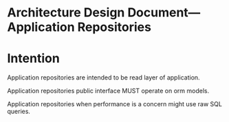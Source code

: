 # Architecture Design Document—Application Repositories

# Intention

Application repositories are intended to be read layer of application. 

Application repositories public interface MUST operate on orm models.

Application repositories when performance is a concern might use raw SQL queries.